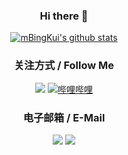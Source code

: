 <div align="center">


### Hi there 👋

<!--
**BingKui/BingKui** is a ✨ _special_ ✨ repository because its `README.md` (this file) appears on your GitHub profile.

Here are some ideas to get you started:

- 🔭 I’m currently working on ...
- 🌱 I’m currently learning ...
- 👯 I’m looking to collaborate on ...
- 🤔 I’m looking for help with ...
- 💬 Ask me about ...
- 📫 How to reach me: ...
- 😄 Pronouns: ...
- ⚡ Fun fact: ...
-->

[![mBingKui's github stats](https://github-readme-stats.vercel.app/api?username=BingKui)](https://github.com/BingKui/ 'BingKui的信息')

  ### 关注方式 / Follow Me
  ![](https://github.com/BingKui/BingKui/blob/main//qrcode_wx.jpg)
  [![哔哩哔哩](https://img.shields.io/badge/无聊小码农-00a1d6?style=flat-square&logo=Bilibili&logoColor=ffffff)](https://space.bilibili.com/233277062) 
  
  ### 电子邮箱 / E-Mail
[![](https://img.shields.io/badge/178974662-%40qq.com-royalblue?style=flat-square)](mailto:178974662@qq.com)
[![](https://img.shields.io/badge/kangbingkui-%40gmail.com-indianred?style=flat-square)](mailto:kangbingkui@gmail.com)
</div>
